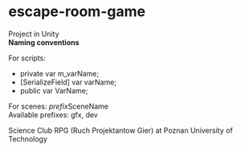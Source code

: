 # escape-room-game
Project in Unity
<br>
**Naming conventions**<br>

For scripts:
- private var m_varName;
- [SerializeField] var varName;
- public var VarName;<br>

For scenes: 
*prefix*SceneName<br> Available prefixes: gfx, dev
<br> 

Science Club RPG (Ruch Projektantow Gier) at Poznan University of Technology

